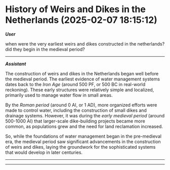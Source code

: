 <!-- Generated by SpecStory -->

# History of Weirs and Dikes in the Netherlands (2025-02-07 18:15:12)

_**User**_

when were the very earliest weirs and dikes constructed in the netherlands? did they begin in the medieval period?

---

_**Assistant**_

The construction of weirs and dikes in the Netherlands began well before the medieval period. The earliest evidence of water management systems dates back to the _Iron Age_ (around 500 PF, or 500 BC in real-world reckoning). These early structures were relatively simple and localized, primarily used to manage water flow in small areas.

By the _Roman period_ (around 0 AI, or 1 AD), more organized efforts were made to control water, including the construction of small dikes and drainage systems. However, it was during the _early medieval period_ (around 500-1000 AI) that larger-scale dike-building projects became more common, as populations grew and the need for land reclamation increased.

So, while the foundations of water management began in the pre-medieval era, the medieval period saw significant advancements in the construction of weirs and dikes, laying the groundwork for the sophisticated systems that would develop in later centuries.

---



---

